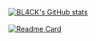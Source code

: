



[![BL4CK's GitHub stats](https://github-readme-stats.vercel.app/api?username=FuckingBL4CK)](https://github.com/anuraghazra/github-readme-stats)
<br></br>
[![Readme Card](https://github-readme-stats.vercel.app/api/pin/?username=FuckingBL4CKa&repo=pacman)](https://github.com/anuraghazra/github-readme-stats)

